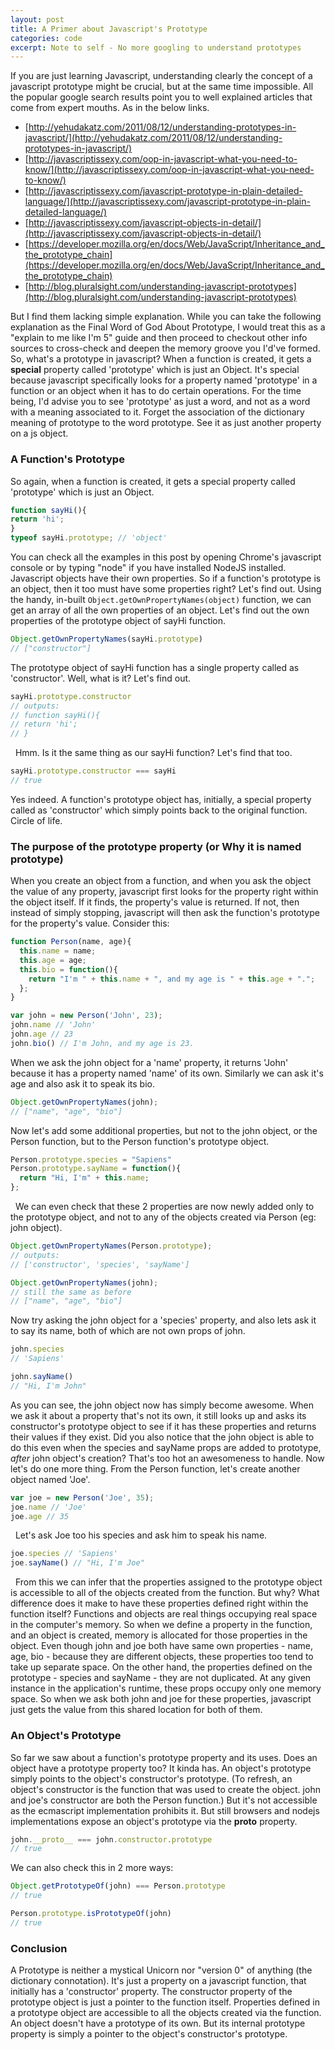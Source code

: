 ```yaml
---
layout: post
title: A Primer about Javascript's Prototype
categories: code
excerpt: Note to self - No more googling to understand prototypes
---
```


If you are just learning Javascript, understanding clearly the concept of a javascript prototype might be crucial, but at the same time impossible. All the popular google search results point you to well explained articles that come from expert mouths. As in the below links.

*   [http://yehudakatz.com/2011/08/12/understanding-prototypes-in-javascript/](http://yehudakatz.com/2011/08/12/understanding-prototypes-in-javascript/)
*   [http://javascriptissexy.com/oop-in-javascript-what-you-need-to-know/](http://javascriptissexy.com/oop-in-javascript-what-you-need-to-know/)
*   [http://javascriptissexy.com/javascript-prototype-in-plain-detailed-language/](http://javascriptissexy.com/javascript-prototype-in-plain-detailed-language/)
*   [http://javascriptissexy.com/javascript-objects-in-detail/](http://javascriptissexy.com/javascript-objects-in-detail/)
*   [https://developer.mozilla.org/en/docs/Web/JavaScript/Inheritance_and_the_prototype_chain](https://developer.mozilla.org/en/docs/Web/JavaScript/Inheritance_and_the_prototype_chain)
*   [http://blog.pluralsight.com/understanding-javascript-prototypes](http://blog.pluralsight.com/understanding-javascript-prototypes)

But I find them lacking simple explanation. While you can take the following explanation as the Final Word of God About Prototype, I would treat this as a "explain to me like I'm 5" guide and then proceed to checkout other info sources to cross-check and deepen the memory groove you I'd've formed. So, what's a prototype in javascript? When a function is created, it gets a **special** property called 'prototype' which is just an Object. It's special because javascript specifically looks for a property named 'prototype' in a function or an object when it has to do certain operations. For the time being, I'd advise you to see 'prototype' as just a word, and not as a word with a meaning associated to it. Forget the association of the dictionary meaning of prototype to the word prototype. See it as just another property on a js object.  

### A Function's Prototype

So again, when a function is created, it gets a special property called 'prototype' which is just an Object.  

```js
function sayHi(){
return 'hi';
}
typeof sayHi.prototype; // 'object'
```

You can check all the examples in this post by opening Chrome's javascript console or by typing "node" if you have installed NodeJS installed. Javascript objects have their own properties. So if a function's prototype is an object, then it too must have some properties right? Let's find out. Using the handy, in-built `Object.getOwnPropertyNames(object)` function, we can get an array of all the own properties of an object. Let's find out the own properties of the prototype object of sayHi function.  

```js
Object.getOwnPropertyNames(sayHi.prototype)
// ["constructor"]
```

The prototype object of sayHi function has a single property called as 'constructor'. Well, what is it? Let's find out.  

```js
sayHi.prototype.constructor
// outputs:
// function sayHi(){
// return 'hi';
// }
```

  Hmm. Is it the same thing as our sayHi function? Let's find that too.

```js
sayHi.prototype.constructor === sayHi
// true
```

Yes indeed. A function's prototype object has, initially, a special property called as 'constructor' which simply points back to the original function. Circle of life.

### The purpose of the prototype property (or Why it is named prototype)

When you create an object from a function, and when you ask the object the value of any property, javascript first looks for the property right within the object itself. If it finds, the property's value is returned. If not, then instead of simply stopping, javascript will then ask the function's prototype for the property's value. Consider this:

```js
function Person(name, age){
  this.name = name;
  this.age = age;
  this.bio = function(){
    return "I'm " + this.name + ", and my age is " + this.age + ".";
  };
}
```

```js
var john = new Person('John', 23);
john.name // 'John'
john.age // 23
john.bio() // I'm John, and my age is 23.
```

When we ask the john object for a 'name' property, it returns 'John' because it has a property named 'name' of its own. Similarly we can ask it's age and also ask it to speak its bio.

```js
Object.getOwnPropertyNames(john);
// ["name", "age", "bio"]
```

Now let's add some additional properties, but not to the john object, or the Person function, but to the Person function's prototype object.

```js
Person.prototype.species = "Sapiens"
Person.prototype.sayName = function(){
  return "Hi, I'm" + this.name;
};
```

  We can even check that these 2 properties are now newly added only to the prototype object, and not to any of the objects created via Person (eg: john object).  

```js
Object.getOwnPropertyNames(Person.prototype);
// outputs:
// ['constructor', 'species', 'sayName']

Object.getOwnPropertyNames(john);
// still the same as before
// ["name", "age", "bio"]
```

Now try asking the john object for a 'species' property, and also lets ask it to say its name, both of which are not own props of john.  

```js
john.species
// 'Sapiens'

john.sayName()
// "Hi, I'm John"
```

As you can see, the john object now has simply become awesome. When we ask it about a property that's not its own, it still looks up and asks its constructor's prototype object to see if it has these properties and returns their values if they exist. Did you also notice that the john object is able to do this even when the species and sayName props are added to prototype, *after* john object's creation? That's too hot an awesomeness to handle. Now let's do one more thing. From the Person function, let's create another object named 'Joe'.  

```js
var joe = new Person('Joe', 35);
joe.name // 'Joe'
joe.age // 35
```

  Let's ask Joe too his species and ask him to speak his name.

```js
joe.species // 'Sapiens'
joe.sayName() // "Hi, I'm Joe"
```

  From this we can infer that the properties assigned to the prototype object is accessible to all of the objects created from the function. But why? What difference does it make to have these properties defined right within the function itself? Functions and objects are real things occupying real space in the computer's memory. So when we define a property in the function, and an object is created, memory is allocated for those properties in the object. Even though john and joe both have same own properties - name, age, bio - because they are different objects, these properties too tend to take up separate space. On the other hand, the properties defined on the prototype - species and sayName - they are not duplicated. At any given instance in the application's runtime, these props occupy only one memory space. So when we ask both john and joe for these properties, javascript just gets the value from this shared location for both of them.

### An Object's Prototype

So far we saw about a function's prototype property and its uses. Does an object have a prototype property too? It kinda has. An object's prototype simply points to the object's constructor's prototype. (To refresh, an object's constructor is the function that was used to create the object. john and joe's constructor are both the Person function.) But it's not accessible as the ecmascript implementation prohibits it. But still browsers and nodejs implementations expose an object's prototype via the __proto__ property.

```js
john.__proto__ === john.constructor.prototype
// true
```

We can also check this in 2 more ways:

```js
Object.getPrototypeOf(john) === Person.prototype
// true

Person.prototype.isPrototypeOf(john)
// true
```

### Conclusion

A Prototype is neither a mystical Unicorn nor "version 0" of anything (the dictionary connotation). It's just a property on a javascript function, that initially has a 'constructor' property. The constructor property of the prototype object is just a pointer to the function itself. Properties defined in a prototype object are accessible to all the objects created via the function. An object doesn't have a prototype of its own. But its internal prototype property is simply a pointer to the object's constructor's prototype.
